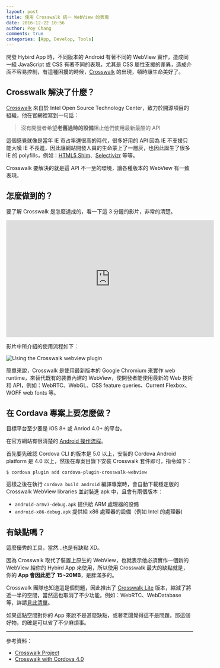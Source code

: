 ```yaml
---
layout: post
title: 使用 Crosswalk 統一 WebView 的表現
date: 2016-12-22 10:56
author: Poy Chang
comments: true
categories: [App, Develop, Tools]
---
```

開發 Hybird App 時，不同版本的 Android 有著不同的 WebView 實作，造成同一組 JavaScript 或 CSS 有著不同的表現，尤其是 CSS 屬性支援的差異，造成介面不容易控制，有這種困擾的時候，[Crosswalk](https://crosswalk-project.org/) 的出現，頓時讓生命美好了。

## Crosswalk 解決了什麼？

[Crosswalk](https://crosswalk-project.org/) 來自於 Intel Open Source Technology Center，致力於開源項目的組織，他在官網裡寫到一句話：

>沒有開發者希望**老舊過時的設備**阻止他們使用最新最酷的 API

這個感覺就像是當年 IE 市占率還很高的時代，很多好用的 API 因為 IE 不支援只能大嘆 IE 不長進，因此讓網站開發人員的生命蒙上了一層灰，也因此誕生了很多 IE 的 polyfills，例如：[HTML5 Shim](https://github.com/aFarkas/html5shiv)、[Selectivizr](http://selectivizr.com/) 等等。

Crosswalk 要解決的就是這 API 不一至的環境，讓各種版本的 WebView 有一致表現。

## 怎麼做到的？

要了解 Crosswalk 是怎麼達成的，看一下這 3 分鐘的影片，非常的清楚。

<iframe width="560" height="315" src="https://www.youtube.com/embed/GtyI4Jg6xD8" frameborder="0" allowfullscreen></iframe>

影片中所介紹的使用流程如下：

![Using the Crosswalk webview plugin](http://i.imgur.com/J4GQmlj.png)

簡單來說，Crosswalk 是使用最新版本的 Google Chromium 來實作 web runtime，來替代既有的裝置內建的 WebView，使開發者能使用最新的 Web 技術和 API，例如：WebRTC、WebGL、CSS feature queries、Current Flexbox、WOFF web fonts 等。

## 在 Cordava 專案上要怎麼做？

目標平台至少要是 iOS 8+ 或 Anriod 4.0+ 的平台。

在官方網站有很清楚的 [Android 操作流程](https://crosswalk-project.org/documentation/cordova.html)。

首先要先確認 Cordova CLI 的版本是 5.0 以上，安裝的 Cordova Android platform 是 4.0 以上，然後在專案目錄下安裝 Crosswalk 套件即可，指令如下：

```
$ cordova plugin add cordova-plugin-crosswalk-webview
```

這樣之後在執行 `cordova build android` 編譯專案時，會自動下載穩定版的 Crosswalk WebView libraries 並封裝進 apk 中，且會有兩個版本：

* `android-armv7-debug.apk` 提供給 ARM 處理器的設備 
* `android-x86-debug.apk` 提供給 x86 處理器的設備（例如 Intel 的處理器)

## 有缺點嗎？

這麼優秀的工具，當然...也是有缺點 XD。

因為 Crosswalk 取代了裝置上原生的 WebView，也就表示他必須實作一個新的 WebView 給你的 Hybird App 來使用，所以使用 Crosswalk 最大的缺點就是，你的 **App 會因此肥了 15~20MB**，是胖滿多的。

Crosswalk 團隊也知道這是個問題，因此推出了 [Crosswalk Lite](https://crosswalk-project.org/documentation/crosswalk_lite.html) 版本，縮減了將近一半的空間，當然這也取消了不少功能，例如：WebRTC、WebDatabase 等，詳請[見此清單](https://crosswalk-project.org/documentation/crosswalk_lite/lite_disabled_feature_list.html)。

如果這點空間對你的 App 來說不是甚麼缺點，或著老闆覺得這不是問題，那這個好物，的確是可以省了不少麻煩事。

----------

參考資料：

* [Crosswalk Project](https://crosswalk-project.org/index_zh.html)
* [Crosswalk with Cordova 4.0](https://crosswalk-project.org/documentation/cordova.html)